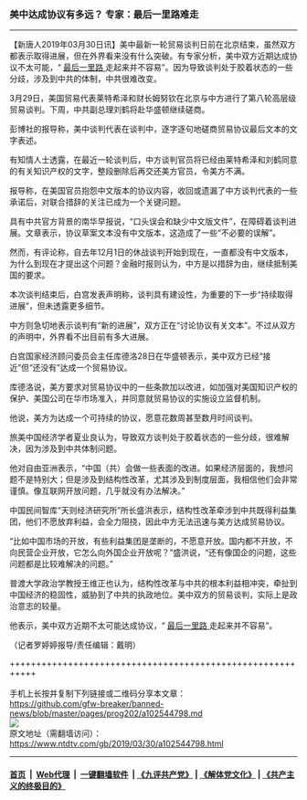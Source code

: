 ### 美中达成协议有多远？ 专家：最后一里路难走
------------------------

<div class="post_content" itemprop="articleBody">
 <p>
  【新唐人2019年03月30日讯】美中最新一轮贸易谈判日前在北京结束，虽然双方都表示取得进展，但在外界看来没有什么突破。有专家分析，美中双方近期达成协议不太可能，“
  <a href="https://www.ntdtv.com/gb/最后一里路.htm">
   最后一里路
  </a>
  走起来并不容易”。因为导致谈判处于胶着状态的一些分歧，涉及到中共的体制，中共很难改变。
 </p>
 <p>
  3月29日，美国贸易代表莱特希泽和财长姆努钦在北京与中方进行了第八轮高层级贸易谈判。下周，中共副总理刘鹤将赴华盛顿继续磋商。
 </p>
 <p>
  彭博社的报导称，美中谈判代表在谈判中，逐字逐句地磋商贸易协议最后文本的文字表述。
 </p>
 <p>
  有知情人士透露，在最近一轮谈判后，中方谈判官员将已经由莱特希泽和刘鹤同意的有关知识产权的文字，整段删除后再交还美方官员，令美方不满。
 </p>
 <p>
  报导称，在美国官员抱怨中文版本的协议内容，收回或遗漏了中方谈判代表的一些承诺后，对联合措辞的关注已成为一个关键问题。
 </p>
 <p>
  具有中共官方背景的南华早报说，“口头误会和缺少中文版文件”，在障碍着谈判进展。文章表示，协议草案文本没有中文版本，这造成了一些“不必要的误解”。
 </p>
 <p>
  然而，有评论称，自去年12月1日的休战谈判开始到现在，一直都没有中文版本，为什么到现在才提出这个问题？金融时报则认为，中方是以措辞为由，继续抵制美国的要求。
 </p>
 <p>
  本次谈判结束后，白宫发表声明称，谈判具有建设性，为重要的下一步“持续取得进展”，但未透露更多细节。
 </p>
 <p>
  中方则急切地表示谈判有“新的进展”，双方正在“讨论协议有关文本”。不过从双方的声明中，外界看不出目前有多大进展。
 </p>
 <p>
  白宫国家经济顾问委员会主任库德洛28日在华盛顿表示，美中双方已经“接近”但“还没有”达成一个贸易协议。
 </p>
 <p>
  库德洛说，美方要求对贸易协议中的一些条款加以改进，如加强对美国知识产权的保护、美国公司在华市场准入，并同意就贸易协议的实施设立监督机制。
 </p>
 <p>
  他说，美方为达成一个可持续的协议，愿意花数周甚至数月时间谈判。
 </p>
 <p>
  旅美中国经济学者夏业良认为，导致双方谈判处于胶着状态的一些分歧，很难解决，因为涉及到中共体制问题。
 </p>
 <p>
  他对自由亚洲表示，“中国（共）会做一些表面的改进。如果经济层面的，我想问题不是特别大；但是涉及到结构性改革，尤其涉及到制度层面，我相信他们会非常谨慎。像互联网开放问题，几乎就没有办法解决。”
 </p>
 <p>
  中国民间智库“天则经济研究所”所长盛洪表示，结构性改革牵涉到中共既得利益集团，他们不愿放弃利益，会全力阻挠，因此中方无法迅速与美方达成贸易协议。
 </p>
 <p>
  “比如中国市场的开放，有些利益集团是垄断的，不愿意开放。国内都不开放，不向民营企业开放，它怎么向外国企业开放呢？”盛洪说，“还有像国企的问题，这些问题都是比较难解决的问题。”
 </p>
 <p>
  普渡大学政治学教授王维正也认为，结构性改革与中共的根本利益相冲突，牵扯到中国经济的稳固性，威胁到了中共的执政地位。美中双方的贸易谈判，实际上是政治意志的较量。
 </p>
 <p>
  他表示，美中双方近期不太可能达成协议，“
  <a href="https://www.ntdtv.com/gb/最后一里路.htm">
   最后一里路
  </a>
  走起来并不容易”。
 </p>
 <p>
  （记者罗婷婷报导/责任编辑：戴明）
 </p>
 <div class="single_ad">
 </div>
</div>

+++++++++++++++++++++++++++++++++++++++++++++++++++++++++++<br/><br/>
手机上长按并复制下列链接或二维码分享本文章：<br/>
https://github.com/gfw-breaker/banned-news/blob/master/pages/prog202/a102544798.md <br/>
<a href='https://github.com/gfw-breaker/banned-news/blob/master/pages/prog202/a102544798.md'><img src='https://github.com/gfw-breaker/banned-news/blob/master/pages/prog202/a102544798.md.png'/></a> <br/>
原文地址（需翻墙访问）：https://www.ntdtv.com/gb/2019/03/30/a102544798.html


------------------------
#### [首页](https://github.com/gfw-breaker/banned-news/blob/master/README.md) &nbsp;|&nbsp; [Web代理](https://github.com/labour-camp/helloworld) &nbsp;|&nbsp; [一键翻墙软件](https://github.com/gfw-breaker/nogfw/blob/master/README.md) &nbsp;| [《九评共产党》](https://github.com/gfw-breaker/9ping.md/blob/master/README.md#九评之一评共产党是什么) | [《解体党文化》](https://github.com/gfw-breaker/jtdwh.md/blob/master/README.md) | [《共产主义的终极目的》](https://github.com/gfw-breaker/gczydzjmd.md/blob/master/README.md)

